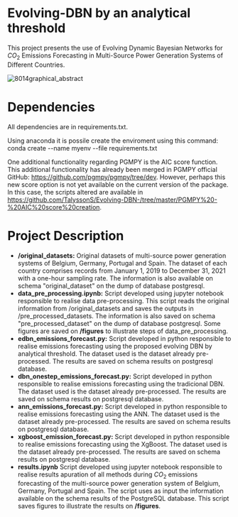 # Evolving-DBN by an analytical threshold
This project presents the use of Evolving Dynamic Bayesian Networks for $CO_2$ Emissions Forecasting in Multi-Source Power Generation Systems of Different Countries.

![8014graphical_abstract](https://github.com/TalyssonS/Evolving-DBN-/assets/41801745/edf6d6c3-3c3a-4410-b4a6-4d06a8429e32)


# Dependencies
All dependencies are in requirements.txt.

Using anaconda it is possile create the enviroment using this command: conda create --name myenv --file requirements.txt

One additional functionality regarding PGMPY is the AIC score function. This additional functionality has already been merged in PGMPY official GitHub: https://github.com/pgmpy/pgmpy/tree/dev.
However, perhaps this new score option is not yet available on the current version of the package. In this case, the scripts altered are available in https://github.com/TalyssonS/Evolving-DBN-/tree/master/PGMPY%20-%20AIC%20score%20creation.

# Project Description
- **/original_datasets:** Original datasets of multi-source power generation systems of Belgium, Germany, Portugal and Spain. The dataset of each country comprises records from January 1, 2019 to December 31, 2021 with a one-hour sampling rate. The information is also available on schema "original_dataset" on the dump of database postgresql.
- **data_pre_processing.ipynb:** Script developed using jupyter notebook responsible to realise data pre-processing. This script reads the original information from /original_datasets and saves the outputs in /pre_processed_datasets. The information is also saved on schema "pre_processed_dataset" on the dump of database postgresql. Some figures are saved on **/figures** to illustrate steps of data_pre_processing.
- **edbn_emissions_forecast.py:** Script developed in python responsible to realise emissions forecasting using the proposed evolving DBN by analytical threshold. The dataset used is the dataset already pre-processed. The results are saved on schema results on postgresql database.
- **dbn_onestep_emissions_forecast.py:** Script developed in python responsible to realise emissions forecasting using the tradicional DBN. The dataset used is the dataset already pre-processed. The results are saved on schema results on postgresql database.
- **ann_emissions_forecast.py:** Script developed in python responsible to realise emissions forecasting using the ANN. The dataset used is the dataset already pre-processed. The results are saved on schema results on postgresql database.
- **xgboost_emission_forecast.py:** Script developed in python responsible to realise emissions forecasting using the XgBoost. The dataset used is the dataset already pre-processed. The results are saved on schema results on postgresql database.
- **results.ipynb** Script developed using jupyter notebook responsible to realise results apuration of all methods during $CO_2$ emissions forecasting of the multi-source power generation system of Belgium, Germany, Portugal and Spain. The script uses as input the information available on the schema results of the PostgreSQL database. This script saves figures to illustrate the results on **/figures**.
